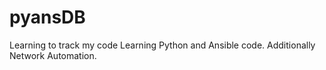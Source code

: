 # pyansDB
Learning to track my code
Learning Python and Ansible code. Additionally Network Automation.
